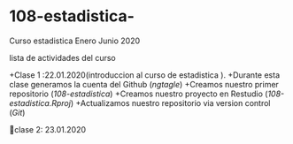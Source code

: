 # 108-estadistica-
Curso estadistica Enero Junio 2020

lista de actividades del curso 

+Clase 1 :22.01.2020(introduccion al curso de estadistica ).
+Durante esta clase generamos la cuenta del Github (*ngtagle*) 
+Creamos nuestro primer repositorio (*108-estadistica*)
+Creamos nuestro proyecto en Restudio (*108-estadistica.Rproj*)
+Actualizamos nuestro repositorio via version control (*Git*)


:paperclip:clase 2: 23.01.2020